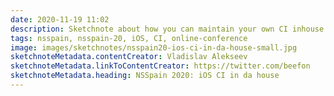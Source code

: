 ```yaml
---
date: 2020-11-19 11:02
description: Sketchnote about how you can maintain your own CI inhouse instead of using third party solutions at NSSpain 2020
tags: nsspain, nsspain-20, iOS, CI, online-conference
image: images/sketchnotes/nsspain20-ios-ci-in-da-house-small.jpg
sketchnoteMetadata.contentCreator: Vladislav Alekseev
sketchnoteMetadata.linkToContentCreator: https://twitter.com/beefon
sketchnoteMetadata.heading: NSSpain 2020: iOS CI in da house
---
```

